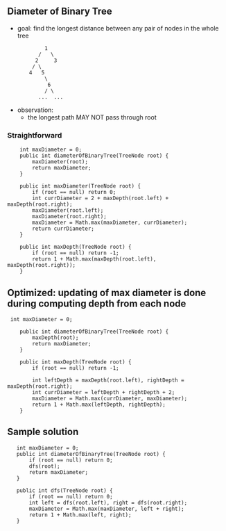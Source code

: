 ## Diameter of Binary Tree
- goal: find the longest distance between any pair of nodes in the whole tree

```
            1
          /   \
         2     3
        / \
       4   5
            \
             6
            / \
          ...  ...
```

- observation:
  - the longest path MAY NOT pass through root

### Straightforward
```
    int maxDiameter = 0;
    public int diameterOfBinaryTree(TreeNode root) {
        maxDiameter(root);
        return maxDiameter;
    }
    
    public int maxDiameter(TreeNode root) {
        if (root == null) return 0;
        int currDiameter = 2 + maxDepth(root.left) + maxDepth(root.right);
        maxDiameter(root.left);
        maxDiameter(root.right);
        maxDiameter = Math.max(maxDiameter, currDiameter);
        return currDiameter;
    }
    
    public int maxDepth(TreeNode root) {
        if (root == null) return -1;
        return 1 + Math.max(maxDepth(root.left), maxDepth(root.right));
    }
```

## Optimized: updating of max diameter is done during computing depth from each node 
```
 int maxDiameter = 0;

    public int diameterOfBinaryTree(TreeNode root) {
        maxDepth(root);
        return maxDiameter;
    }

    public int maxDepth(TreeNode root) {
        if (root == null) return -1;

        int leftDepth = maxDepth(root.left), rightDepth = maxDepth(root.right);
        int currDiameter = leftDepth + rightDepth + 2;
        maxDiameter = Math.max(currDiameter, maxDiameter);
        return 1 + Math.max(leftDepth, rightDepth);
    }
 ```
 
 ## Sample solution
 ```
    int maxDiameter = 0;
    public int diameterOfBinaryTree(TreeNode root) {
        if (root == null) return 0;
        dfs(root);
        return maxDiameter;
    }
    
    public int dfs(TreeNode root) {
        if (root == null) return 0;
        int left = dfs(root.left), right = dfs(root.right);
        maxDiameter = Math.max(maxDiameter, left + right);
        return 1 + Math.max(left, right);
    }
```
